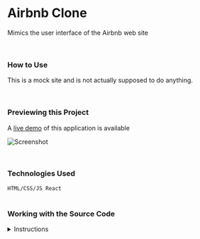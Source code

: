 
# Airbnb Clone

Mimics the user interface of the Airbnb web site

  <br/>

### How to Use
This is a mock site and is not actually supposed to do anything.

<br/>

### Previewing this Project
A [live demo](https://kentpmckinney.github.io/epi-airbnb-clone) of this application is available

![Screenshot](http://kentpmckinney.github.io/epi-airbnb-clone/epi-airbnb-clone.gif)

<br/>

### Technologies Used

  <code>HTML/CSS/JS
React</code>
  <br/>
  <br/>

### Working with the Source Code

<details markdown="1">
<summary>Instructions</summary>

<br/>
The following are suggestions to help set up a development environment for this project. The actual steps needed may differ slightly depending on the operating system and other factors.

<br/>
<br/>

### Prerequisites

The following software must be installed and properly configured on the target machine. 



* Git (recommended)
<br/>

### Setting up a Development Environment

The following steps are meant to be a quick way to get the project up and running.


1. Download a copy of the source code from: https://github.com/kentpmckinney/epi-airbnb-clone or clone using the repository link: https://github.com/kentpmckinney/epi-airbnb-clone.git
<br/>

### Notes



### Deployment



<!-- </details> -->

<br/>

### Authors

[kentpmckinney](https://github.com/kentpmckinney), [wrunion](https://github.com/wrunion)
<br/>
<br/>

### Acknowledgments

<sub markdown="1">https://www.learnhowtoprogram.com/react/react-fundamentals/help-queue-social-media-airbnb-clone</sub>
<br/>
<br/>

###### <sub markdown="1">Copyright&copy; 2020 [kentpmckinney](https://github.com/kentpmckinney), [wrunion](https://github.com/wrunion). All rights reserved.</sub>